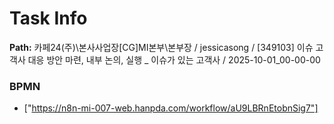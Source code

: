 # Task Info

**Path:** 카페24(주)\본사사업장\[CG]MI본부\본부장 / jessicasong / [349103] 이슈 고객사 대응 방안 마련, 내부 논의, 실행 _ 이슈가 있는 고객사 / 2025-10-01_00-00-00

### BPMN
- ["https://n8n-mi-007-web.hanpda.com/workflow/aU9LBRnEtobnSig7"]


